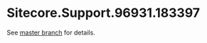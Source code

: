 # Sitecore.Support.96931.183397

See [master branch](https://github.com/sitecoresupport/Sitecore.Support.96931.183397) for details.